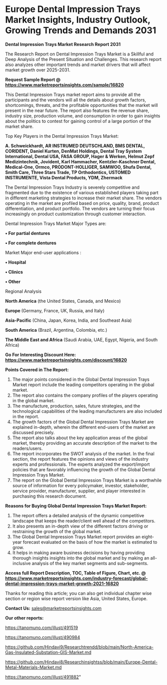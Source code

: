  # Europe Dental Impression Trays Market Insights, Industry Outlook, Growing Trends and Demands 2031

<strong>Dental Impression Trays Market Research Report 2031</strong>

The Research Report on Dental Impression Trays Market is a Skillful and Deep Analysis of the Present Situation and Challenges. This research report also analyzes other important trends and market drivers that will affect market growth over 2025-2031.

<strong>Request Sample Report @ <a href=https://www.marketreportsinsights.com/sample/16820>https://www.marketreportsinsights.com/sample/16820</a></strong>

This Dental Impression Trays market report aims to provide all the participants and the vendors will all the details about growth factors, shortcomings, threats, and the profitable opportunities that the market will present in the near future. The report also features the revenue share, industry size, production volume, and consumption in order to gain insights about the politics to contest for gaining control of a large portion of the market share.

Top Key Players in the Dental Impression Trays Market:

<strong>A. Schweickhardt, AR INSTRUMED DEUTSCHLAND, BMS DENTAL, CORIDENT, Daniel Kurten, DenMat Holdings, Dental Tray System International, Dental USA, FASA GROUP, Hager & Werken, Helmut Zepf Medizintechnik, Jovident, Karl Hammacher, Kentzler-Kaschner Dental, Medical-One, Ormco, PRODONT-HOLLIGER, SAMWOO, Shufa Dental, Smith Care, Three Stars Trade, TP Orthodontics, USTOMED INSTRUMENTE, Vista Dental Products, YDM, Zhermack</strong>

The Dental Impression Trays Industry is severely competitive and fragmented due to the existence of various established players taking part in different marketing strategies to increase their market share. The vendors operating in the market are profiled based on price, quality, brand, product differentiation, and product portfolio. The vendors are turning their focus increasingly on product customization through customer interaction.

Dental Impression Trays Market Major Types are:

<strong>• For partial dentures

• For complete dentures</strong>

Market Major end-user applications :

<strong>• Hospital

• Clinics

• Other</strong>

Regional Analysis

</u><strong><b>North America</b></strong> (the United States, Canada, and Mexico)

<strong><b>Europe </b></strong>(Germany, France, UK, Russia, and Italy)

<strong><b>Asia-Pacific</b></strong> (China, Japan, Korea, India, and Southeast Asia)

<strong><b>South America</b></strong> (Brazil, Argentina, Colombia, etc.)

<strong><b>The Middle East and Africa</b></strong> (Saudi Arabia, UAE, Egypt, Nigeria, and South Africa)

<strong>Go For Interesting Discount Here: <a href=https://www.marketreportsinsights.com/discount/16820>https://www.marketreportsinsights.com/discount/16820</a></strong>

<strong>Points Covered in The Report:</strong>
<ol>
  <li>The major points considered in the Global Dental Impression Trays Market report include the leading competitors operating in the global market.</li>
  <li>The report also contains the company profiles of the players operating in the global market.</li>
  <li>The manufacture, production, sales, future strategies, and the technological capabilities of the leading manufacturers are also included in the report.</li>
  <li>The growth factors of the Global Dental Impression Trays Market are explained in-depth, wherein the different end-users of the market are discussed precisely.</li>
  <li>The report also talks about the key application areas of the global market, thereby providing an accurate description of the market to the readers/users.</li>
  <li>The report incorporates the SWOT analysis of the market. In the final section, the report features the opinions and views of the industry experts and professionals. The experts analyzed the export/import policies that are favorably influencing the growth of the Global Dental Impression Trays Market.</li>
  <li>The report on the Global Dental Impression Trays Market is a worthwhile source of information for every policymaker, investor, stakeholder, service provider, manufacturer, supplier, and player interested in purchasing this research document.</li>
</ol>
<strong>Reasons for Buying Global Dental Impression Trays Market Report:</strong>

<ol>
  <li>The report offers a detailed analysis of the dynamic competitive landscape that keeps the reader/client well ahead of the competitors.</li>
  <li>It also presents an in-depth view of the different factors driving or restraining the growth of the global market.</li>
  <li>The Global Dental Impression Trays Market report provides an eight-year forecast evaluated on the basis of how the market is estimated to grow.</li>
  <li>It helps in making aware business decisions by having providing thorough insights insights into the global market and by making an all-inclusive analysis of the key market segments and sub-segments.</li>
</ol>
<strong>Access full Report Description, TOC, Table of Figure, Chart, etc. @ <a href=https://www.marketreportsinsights.com/industry-forecast/global-dental-impression-trays-market-growth-2021-16820>https://www.marketreportsinsights.com/industry-forecast/global-dental-impression-trays-market-growth-2021-16820</a></strong>


Thanks for reading this article; you can also get individual chapter wise section or region wise report version like Asia, United States, Europe.

<strong>Contact Us:</strong>
sales@marketreportsinsights.com

<strong>Our other reports:</strong>

<a href=https://tanomuno.com/illust/491519>https://tanomuno.com/illust/491519</a>

<a href=https://tanomuno.com/illust/490984>https://tanomuno.com/illust/490984</a>

<a href=https://github.com/Hindavi9/Researchtrendd/blob/main/North-America-Gas-Insulated-Substation-GIS-Market.md>https://github.com/Hindavi9/Researchtrendd/blob/main/North-America-Gas-Insulated-Substation-GIS-Market.md</a>

<a href=https://github.com/Hindavi8/Researchinsightss/blob/main/Europe-Dental-Metal-Materials-Market.md>https://github.com/Hindavi8/Researchinsightss/blob/main/Europe-Dental-Metal-Materials-Market.md</a>

<a href=https://tanomuno.com/illust/491882>https://tanomuno.com/illust/491882</a>"
